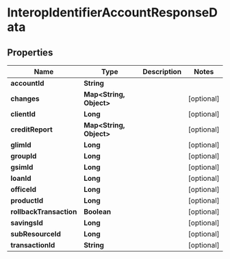 

# InteropIdentifierAccountResponseData


## Properties

| Name | Type | Description | Notes |
|------------ | ------------- | ------------- | -------------|
|**accountId** | **String** |  |  |
|**changes** | **Map&lt;String, Object&gt;** |  |  [optional] |
|**clientId** | **Long** |  |  [optional] |
|**creditReport** | **Map&lt;String, Object&gt;** |  |  [optional] |
|**glimId** | **Long** |  |  [optional] |
|**groupId** | **Long** |  |  [optional] |
|**gsimId** | **Long** |  |  [optional] |
|**loanId** | **Long** |  |  [optional] |
|**officeId** | **Long** |  |  [optional] |
|**productId** | **Long** |  |  [optional] |
|**rollbackTransaction** | **Boolean** |  |  [optional] |
|**savingsId** | **Long** |  |  [optional] |
|**subResourceId** | **Long** |  |  [optional] |
|**transactionId** | **String** |  |  [optional] |



